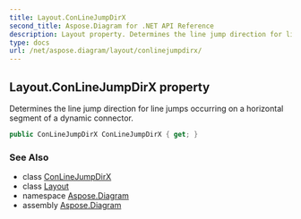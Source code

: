 ```yaml
---
title: Layout.ConLineJumpDirX
second_title: Aspose.Diagram for .NET API Reference
description: Layout property. Determines the line jump direction for line jumps occurring on a horizontal segment of a dynamic connector
type: docs
url: /net/aspose.diagram/layout/conlinejumpdirx/
---
```

## Layout.ConLineJumpDirX property

Determines the line jump direction for line jumps occurring on a horizontal segment of a dynamic connector.

```csharp
public ConLineJumpDirX ConLineJumpDirX { get; }
```

### See Also

* class [ConLineJumpDirX](../../conlinejumpdirx/)
* class [Layout](../)
* namespace [Aspose.Diagram](../../layout/)
* assembly [Aspose.Diagram](../../../)


